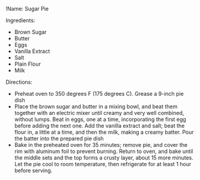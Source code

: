 !Name: Sugar Pie

Ingredients:
- Brown Sugar
- Butter
- Eggs
- Vanilla Extract
- Salt
- Plain Flour
- Milk

Directions:
- Preheat oven to 350 degrees F (175 degrees C). Grease a 9-inch pie dish
- Place the brown sugar and butter in a mixing bowl, and beat them together with an electric mixer until creamy and very well combined, without lumps. Beat in eggs, one at a time, incorporating the first egg before adding the next one. Add the vanilla extract and salt; beat the flour in, a little at a time, and then the milk, making a creamy batter. Pour the batter into the prepared pie dish
- Bake in the preheated oven for 35 minutes; remove pie, and cover the rim with aluminum foil to prevent burning. Return to oven, and bake until the middle sets and the top forms a crusty layer, about 15 more minutes. Let the pie cool to room temperature, then refrigerate for at least 1 hour before serving.
